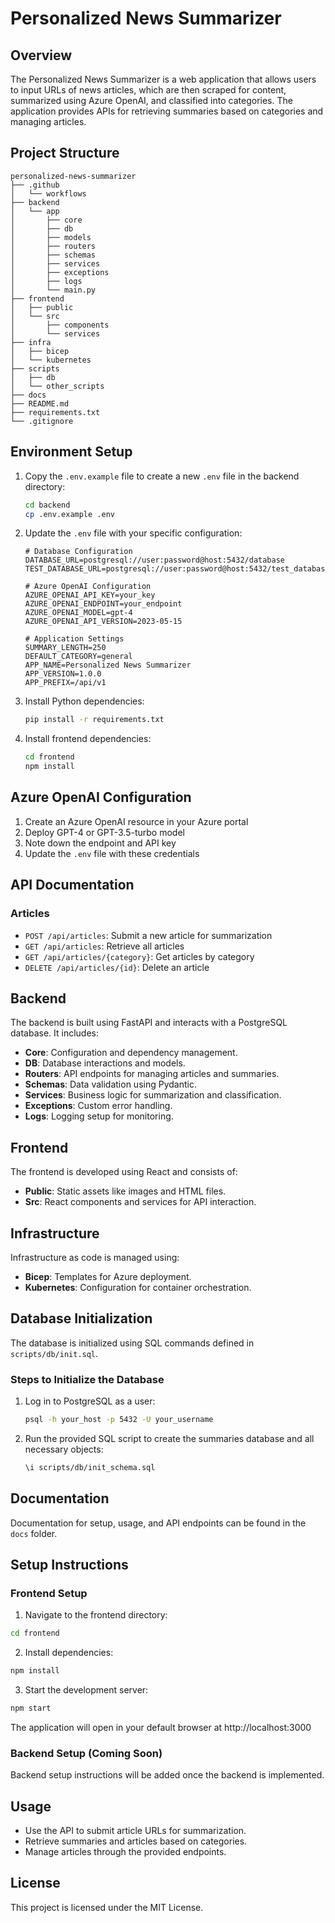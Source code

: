 # Personalized News Summarizer

## Overview
The Personalized News Summarizer is a web application that allows users to input URLs of news articles, which are then scraped for content, summarized using Azure OpenAI, and classified into categories. The application provides APIs for retrieving summaries based on categories and managing articles.

## Project Structure
```
personalized-news-summarizer
├── .github
│   └── workflows
├── backend
│   └── app
│       ├── core
│       ├── db
│       ├── models
│       ├── routers
│       ├── schemas
│       ├── services
│       ├── exceptions
│       ├── logs
│       └── main.py
├── frontend
│   ├── public
│   └── src
│       ├── components
│       └── services
├── infra
│   ├── bicep
│   └── kubernetes
├── scripts
│   ├── db
│   └── other_scripts
├── docs
├── README.md
├── requirements.txt
└── .gitignore
```

## Environment Setup
1. Copy the `.env.example` file to create a new `.env` file in the backend directory:
    ```sh
    cd backend
    cp .env.example .env
    ```

2. Update the `.env` file with your specific configuration:
    ```
    # Database Configuration
    DATABASE_URL=postgresql://user:password@host:5432/database
    TEST_DATABASE_URL=postgresql://user:password@host:5432/test_database

    # Azure OpenAI Configuration
    AZURE_OPENAI_API_KEY=your_key
    AZURE_OPENAI_ENDPOINT=your_endpoint
    AZURE_OPENAI_MODEL=gpt-4
    AZURE_OPENAI_API_VERSION=2023-05-15

    # Application Settings
    SUMMARY_LENGTH=250
    DEFAULT_CATEGORY=general
    APP_NAME=Personalized News Summarizer
    APP_VERSION=1.0.0
    APP_PREFIX=/api/v1
    ```

3. Install Python dependencies:
    ```sh
    pip install -r requirements.txt
    ```

4. Install frontend dependencies:
    ```sh
    cd frontend
    npm install
    ```

## Azure OpenAI Configuration
1. Create an Azure OpenAI resource in your Azure portal
2. Deploy GPT-4 or GPT-3.5-turbo model
3. Note down the endpoint and API key
4. Update the `.env` file with these credentials

## API Documentation
### Articles
- `POST /api/articles`: Submit a new article for summarization
- `GET /api/articles`: Retrieve all articles
- `GET /api/articles/{category}`: Get articles by category
- `DELETE /api/articles/{id}`: Delete an article


## Backend
The backend is built using FastAPI and interacts with a PostgreSQL database. It includes:
- **Core**: Configuration and dependency management.
- **DB**: Database interactions and models.
- **Routers**: API endpoints for managing articles and summaries.
- **Schemas**: Data validation using Pydantic.
- **Services**: Business logic for summarization and classification.
- **Exceptions**: Custom error handling.
- **Logs**: Logging setup for monitoring.

## Frontend
The frontend is developed using React and consists of:
- **Public**: Static assets like images and HTML files.
- **Src**: React components and services for API interaction.

## Infrastructure
Infrastructure as code is managed using:
- **Bicep**: Templates for Azure deployment.
- **Kubernetes**: Configuration for container orchestration.

## Database Initialization
The database is initialized using SQL commands defined in `scripts/db/init.sql`.

### Steps to Initialize the Database
1. Log in to PostgreSQL as a user:
    ```sh
    psql -h your_host -p 5432 -U your_username
    ```

2. Run the provided SQL script to create the summaries database and all necessary objects:
    ```sh
    \i scripts/db/init_schema.sql
    ```

## Documentation
Documentation for setup, usage, and API endpoints can be found in the `docs` folder.

## Setup Instructions

### Frontend Setup
1. Navigate to the frontend directory:
```bash
cd frontend
```

2. Install dependencies:
```bash
npm install
```

3. Start the development server:
```bash
npm start
```

The application will open in your default browser at http://localhost:3000

### Backend Setup (Coming Soon)
Backend setup instructions will be added once the backend is implemented.

## Usage
- Use the API to submit article URLs for summarization.
- Retrieve summaries and articles based on categories.
- Manage articles through the provided endpoints.

## License
This project is licensed under the MIT License.